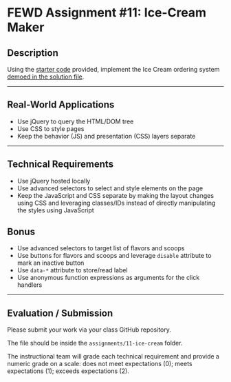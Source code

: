 # FEWD Assignment #11: Ice-Cream Maker

## Description

Using the [starter code](starter_code/) provided, implement the Ice Cream ordering system [demoed in the solution file](solution/index.html).

---

## Real-World Applications

- Use jQuery to query the HTML/DOM tree
- Use CSS to style pages
- Keep the behavior (JS) and presentation (CSS) layers separate

---

## Technical Requirements 

- Use jQuery hosted locally
- Use advanced selectors to select and style elements on the page
- Keep the JavaScript and CSS separate by making the layout changes using CSS and leveraging classes/IDs instead of directly manipulating the styles using JavaScript

## Bonus

- Use advanced selectors to target list of flavors and scoops
- Use buttons for flavors and scoops and leverage `disable` attribute to mark an inactive button
- Use `data-*` attribute to store/read label
- Use anonymous function expressions as arguments for the click handlers

---

## Evaluation / Submission

Please submit your work via your class GitHub repository.

The file should be inside the `assignments/11-ice-cream` folder.

The instructional team will grade each technical requirement and provide a numeric grade on a scale: does not meet expectations (0); meets expectations (1); exceeds expectations (2).
